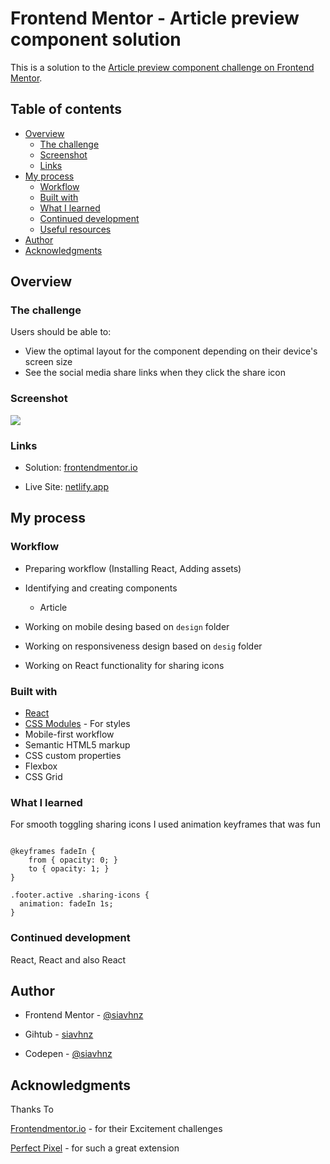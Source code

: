 # Frontend Mentor - Article preview component solution

This is a solution to the [Article preview component challenge on Frontend Mentor](https://www.frontendmentor.io/challenges/article-preview-component-dYBN_pYFT).

## Table of contents

- [Overview](#overview)
  - [The challenge](#the-challenge)
  - [Screenshot](#screenshot)
  - [Links](#links)
- [My process](#my-process)
  - [Workflow](#workflow)
  - [Built with](#built-with)
  - [What I learned](#what-i-learned)
  - [Continued development](#continued-development)
  - [Useful resources](#useful-resources)
- [Author](#author)
- [Acknowledgments](#acknowledgments)

## Overview

### The challenge

Users should be able to:

- View the optimal layout for the component depending on their device's screen size
- See the social media share links when they click the share icon

### Screenshot

![](./screenshot.jpg)

### Links

- Solution: [frontendmentor.io](https://your-solution-url.com)

- Live Site: [netlify.app](https://your-live-site-url.com)

## My process

### Workflow

 - Preparing workflow (Installing React, Adding assets)

 - Identifying and creating components
    - Article

 - Working on mobile desing based on `design` folder

 - Working on responsiveness design based on `desig` folder

 - Working on React functionality for sharing icons



### Built with

- [React](https://reactjs.org/)
- [CSS Modules](https://create-react-app.dev/docs/adding-a-css-modules-stylesheet/) - For styles
- Mobile-first workflow
- Semantic HTML5 markup
- CSS custom properties
- Flexbox
- CSS Grid


### What I learned
For smooth toggling sharing icons I used animation keyframes that was fun

```

@keyframes fadeIn {
    from { opacity: 0; }
    to { opacity: 1; }
}

.footer.active .sharing-icons {
  animation: fadeIn 1s;
}

```

### Continued development

React, React and also React

## Author

- Frontend Mentor - [@siavhnz](https://www.frontendmentor.io/profile/siavhnz)

- Gihtub - [siavhnz](https://github.com/siavhnz)

- Codepen - [@siavhnz](https://codepen.io/siavhnz)

## Acknowledgments

Thanks To

[Frontendmentor.io](https://www.frontendmentor.io/challenges) - for their Excitement challenges  

[Perfect Pixel](https://chrome.google.com/webstore/detail/perfectpixel-by-welldonec/dkaagdgjmgdmbnecmcefdhjekcoceebi?hl=en) - for such a great extension

